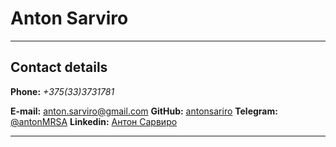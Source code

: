 # Anton Sarviro
***
## Contact details 
**Phone:** *+375(33)3731781*

**E-mail:** anton.sarviro@gmail.com
**GitHub:** [antonsariro](https://github.com/antonsariro)
**Telegram:** [@antonMRSA](https://t.me/antonMRSA)
**Linkedin:** [Антон Сарвиро](https://linkedin.com/in/антон-сарвиро-6a3964248)

***
